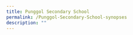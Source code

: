```yaml
---
title: Punggol Secondary School
permalink: /Punggol-Secondary-School-synopses
description: ""
---
```

